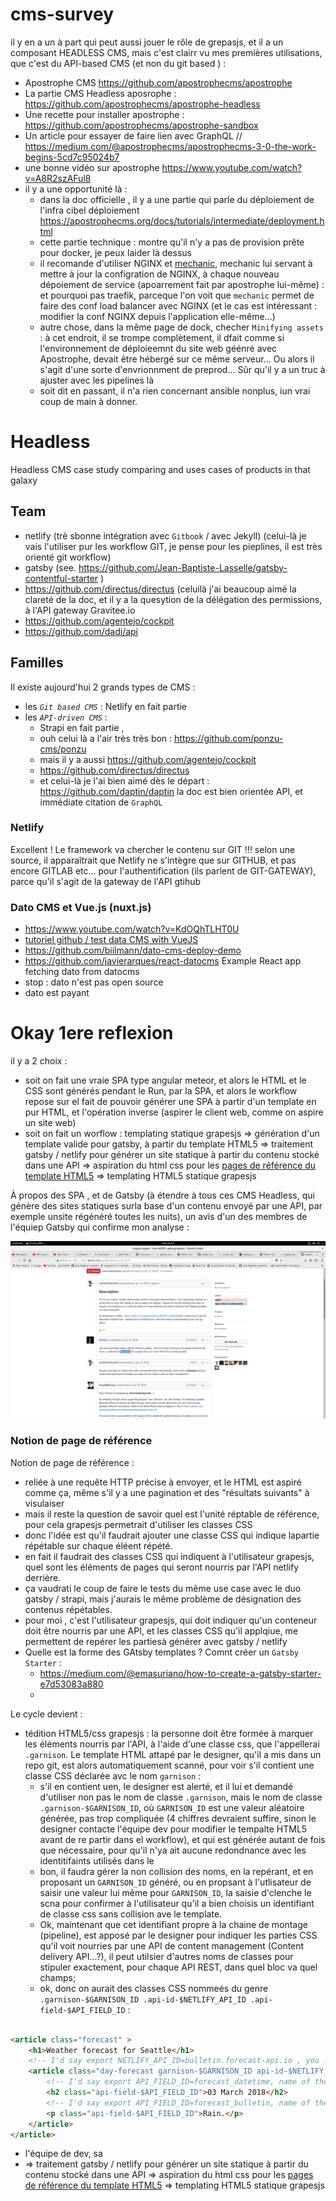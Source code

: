

# cms-survey

il y en a un à part qui peut aussi jouer le rôle de grepasjs, et il a un composant HEADLESS CMS, mais c'est clairr vu mes premières utilisations, que c'est du API-based CMS (et non du git based ) : 

* Apostrophe CMS https://github.com/apostrophecms/apostrophe  
* La partie CMS Headless aposrophe : https://github.com/apostrophecms/apostrophe-headless
* Une recette pour installer apostrophe :  https://github.com/apostrophecms/apostrophe-sandbox  
* Un article pour essayer de faire lien avec GraphQL // https://medium.com/@apostrophecms/apostrophecms-3-0-the-work-begins-5cd7c95024b7
* une bonne vidéo sur apostrophe https://www.youtube.com/watch?v=A8R2szAFul8
* il y a une opportunité là : 
  * dans la doc officielle , il y a une partie qui parle du déploiement de l'infra cibel déploiement https://apostrophecms.org/docs/tutorials/intermediate/deployment.html
  * cette partie technique : montre qu'il n'y a pas de provision prête pour docker, je peux laider là dessus
  * il recomande d'utiliser NGINX et [mechanic](https://www.npmjs.com/package/mechanic), mechanic lui servant à mettre à jour la configration de NGINX, à chaque nouveau dépoiement de service (apoarrement fait par apostrophe lui-même) : et pourquoi pas traefik, parceque l'on voit que `mechanic` permet de faire des conf load balancer avec NGINX (et le cas est intéressant : modifier la conf NGINX depuis l'application elle-même...)
  * autre chose, dans la même page de dock, checher `Minifying assets` : à cet endroit, il se trompe complètement, il dfait comme si l'environnement de déploieemnt du site web géénré avec Apostrophe, devait être hébergé sur ce même serveur... Ou alors il s'agit d'une sorte d'envrionnment de preprod... Sûr qu'il y a un truc à ajuster avec les pipelines là
  * soit dit en passant, il n'a rien concernant ansible nonplus, iun vrai coup de main à donner.
  
  


# Headless

Headless CMS case study comparing and uses cases of products in that galaxy

## Team

* netlify (trè sbonne intégration avec  `Gitbook` / avec Jekyll)  (celui-là je vais l'utiliser pur les workflow GIT, je pense pour les pieplines, il est très orienté git workflow)
* gatsby (see. https://github.com/Jean-Baptiste-Lasselle/gatsby-contentful-starter )
* https://github.com/directus/directus (celuilà j'ai beaucoup aimé la clareté de la doc, et il y a la quesytion de la délégation des permissions, à l'API gateway Gravitee.io
* https://github.com/agentejo/cockpit
* https://github.com/dadi/api


## Familles

Il existe aujourd'hui 2 grands types de CMS : 
* les _`Git based CMS`_ :  Netlify en fait partie
* les _`API-driven CMS`_ : 
  * Strapi en fait partie , 
  * ouh celui là a l'air très très bon : https://github.com/ponzu-cms/ponzu 
  * mais il y a aussi https://github.com/agentejo/cockpit  
  * https://github.com/directus/directus
  * et celui-là je l'ai bien aimé dès le départ : https://github.com/daptin/daptin   la doc est bien orientée API, et immédiate citation de `GraphQL`
  

### Netlify

Excellent ! Le framework va chercher le contenu sur GIT !!! selon une source, il apparaîtrait que Netlify ne s'intègre que sur GITHUB, et pas encore GITLAB etc... pour l'authentification (ils parlent de GIT-GATEWAY), parce qu'il s'agit de la gateway de l'API gtihub

### Dato CMS et Vue.js (nuxt.js)

* https://www.youtube.com/watch?v=KdOQhTLHT0U
* [tutoriel github / test data CMS with VueJS](https://github.com/mcpll/dato)
* https://github.com/biilmann/dato-cms-deploy-demo
* https://github.com/javierarques/react-datocms   Example React app fetching dato from datocms
* stop : dato n'est pas open source
* dato est payant


# Okay 1ere reflexion

il y a 2 choix : 
* soit on fait une vraie SPA type angular meteor, et alors le HTML et le CSS sont générés pendant le Run, par la SPA, et alors le workflow repose sur el fait de pouvoir générer une SPA  à partir d'un template en pur HTML, et l'opération inverse (aspirer le client web, comme on aspire un site web)
* soit on fait un worflow : templating statique grapesjs => génération d'un template valide pour gatsby, à partir du template HTML5  => traitement gatsby / netlify pour générer un site statique à partir du contenu stocké dans une API => aspiration du html css pour les [pages de référence du template HTML5](#notion-de-page-de-reference) => templating HTML5  statique grapesjs 

À propos des SPA , et de Gatsby (à étendre à tous ces CMS Headless, qui génère des sites statiques surla base d'un contenu envoyé par une API, par exemple unsite régénéré toutes les nuits), un avis d'un des membres de l'équiep Gatsby qui confirme mon analyse : 

[![équipe gatsby confirme mon analyse](https://github.com/Jean-Baptiste-Lasselle/cms-survey/raw/master/documentations/images/CMS_GATSBY_AND_SPA_2019-03-25%2001-32-03.png)](https://github.com/gatsbyjs/gatsby/issues/3539#issuecomment-357793051)

### Notion de page de référence
 
Notion de page de référence : 

* reliée à une requête HTTP précise à envoyer, et le HTML est aspiré comme ça, même s'il y a une pagination et des "résultats suivants" à visulaiser
* mais il reste la question de savoir quel est l'unité réptable de référence, pour cela grapesjs permetrait d'utiliser les classes CSS 
* donc l'idée est qu'il faudrait ajouter une classe CSS qui indique lapartie répétable sur chaque éléent répété.
* en fait il faudrait des classes CSS qui indiquent à l'utilisateur grapesjs, quel sont les éléments de pages qui seront nourris par l'API netlify derrière.
* ça vaudrati le coup de faire le tests du même use case avec le duo gatsby / strapi, mais j'aurais le même problème de désignation des contenus répétables.
* pour moi , c'est l'utilisateur grapesjs, qui doit indiquer qu'un conteneur doit être nourris par une API, et les classes CSS qu'il applqiue, me permettent de repérer les partiesà générer avec gatsby / netlify
* Quelle est la forme des GAtsby templates ? Comnt créer un `Gatsby Starter` :
  * https://medium.com/@emasuriano/how-to-create-a-gatsby-starter-e7d53083a880
  * 

Le cycle devient : 

* tédition HTML5/css grapesjs : la personne doit être formée à marquer les éléments nourris par l'API, à l'aide d'une classe css, que l'appellerai `.garnison`. Le template HTML attapé par le designer, qu'il a mis dans un repo git, est alors automatiquement scanné, pour voir s'il contient une classe CSS déclarée avc le nom `garnison` : 
  * s'il en contient uen, le designer est alerté, et il lui et demandé d'utiliser non pas le nom de classe `.garnison`, mais le nom de classe `.garnison-$GARNISON_ID`, où `GARNISON_ID` est une valeur aléatoire générée, pas trop compliquée (4 chiffres devraient suffire, sinon le designer contacte l'équipe dev pour modifier le tempalte HTML5 avant de re partir dans el workflow), et qui est générée autant de fois que nécessaire, pour qu'il n'ya ait aucune redondnance avec les identitifaints utilisés dans le 
  * bon, il faudra gérer la non collision des noms, en la repérant, et en proposant un `GARNISON_ID` généré, ou en propsant à l'utlisateur de saisir une valeur lui même pour `GARNISON_ID`, la saisie d'clenche le scna pour confirmer à l'utilisateur qu'il a bien choisis un identifiant de classe css sans collision ave le template.
  * Ok, maintenant que cet identifiant propre à la chaine de montage (pipeline), est apposé par le designer pour indiquer les parties CSS qu'il voit nourries par une API de content management  (Content delivery API...?), il peut utilsier d'autres noms de classes pour stipuler exactement, pour chaque API REST, dans quel bloc va quel champs;
  * ok, donc on aurait des classes CSS nommeés du genre `.garnison-$GARNISON_ID .api-id-$NETLIFY_API_ID .api-field-$API_FIELD_ID`  : 
  
```html

<article class="forecast" >
    <h1>Weather forecast for Seattle</h1>
    <!-- I'd say export NETLIFY_API_ID=bulletin.forecast-api.io , you ...? -->
    <article class="day-forecast garnison-$GARNISON_ID api-id-$NETLIFY_API_ID">
        <!-- I'd say export API_FIELD_ID=forecast_datetime, name of the field created with Netlify, you ...? -->
        <h2 class="api-field-$API_FIELD_ID">03 March 2018</h2>
        <!-- I'd say export API_FIELD_ID=forecast_bulletin, name of the field created with Netlify, you ...? -->
        <p class="api-field-$API_FIELD_ID">Rain.</p>
    </article>
</article>
```

  
* l'équipe de dev, sa
*   => traitement gatsby / netlify pour générer un site statique à partir du contenu stocké dans une API => aspiration du html css pour les [pages de référence du template HTML5](#notion-de-page-de-reference) => templating HTML5  statique grapesjs 
